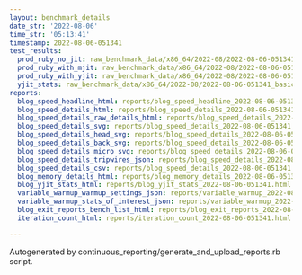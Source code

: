 ```yaml
---
layout: benchmark_details
date_str: '2022-08-06'
time_str: '05:13:41'
timestamp: 2022-08-06-051341
test_results:
  prod_ruby_no_jit: raw_benchmark_data/x86_64/2022-08/2022-08-06-051341_basic_benchmark_prod_ruby_no_jit.json
  prod_ruby_with_mjit: raw_benchmark_data/x86_64/2022-08/2022-08-06-051341_basic_benchmark_prod_ruby_with_mjit.json
  prod_ruby_with_yjit: raw_benchmark_data/x86_64/2022-08/2022-08-06-051341_basic_benchmark_prod_ruby_with_yjit.json
  yjit_stats: raw_benchmark_data/x86_64/2022-08/2022-08-06-051341_basic_benchmark_yjit_stats.json
reports:
  blog_speed_headline_html: reports/blog_speed_headline_2022-08-06-051341.html
  blog_speed_details_html: reports/blog_speed_details_2022-08-06-051341.html
  blog_speed_details_raw_details_html: reports/blog_speed_details_2022-08-06-051341.raw_details.html
  blog_speed_details_svg: reports/blog_speed_details_2022-08-06-051341.svg
  blog_speed_details_head_svg: reports/blog_speed_details_2022-08-06-051341.head.svg
  blog_speed_details_back_svg: reports/blog_speed_details_2022-08-06-051341.back.svg
  blog_speed_details_micro_svg: reports/blog_speed_details_2022-08-06-051341.micro.svg
  blog_speed_details_tripwires_json: reports/blog_speed_details_2022-08-06-051341.tripwires.json
  blog_speed_details_csv: reports/blog_speed_details_2022-08-06-051341.csv
  blog_memory_details_html: reports/blog_memory_details_2022-08-06-051341.html
  blog_yjit_stats_html: reports/blog_yjit_stats_2022-08-06-051341.html
  variable_warmup_warmup_settings_json: reports/variable_warmup_2022-08-06-051341.warmup_settings.json
  variable_warmup_stats_of_interest_json: reports/variable_warmup_2022-08-06-051341.stats_of_interest.json
  blog_exit_reports_bench_list_html: reports/blog_exit_reports_2022-08-06-051341.bench_list.html
  iteration_count_html: reports/iteration_count_2022-08-06-051341.html

---
```

Autogenerated by continuous_reporting/generate_and_upload_reports.rb script.
